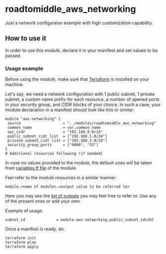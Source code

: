 # roadtomiddle_aws_networking

Just a network configuraion example with high customization capability.

## How to use it

In order to use this module, declare it in your manifest and set values to be passed.

### Usage example
Before using the module, make sure that [Terraform](https://developer.hashicorp.com/terraform/tutorials/aws-get-started/install-cli) is installed on your machine. 

Let's say, we need a network configuration with 1 public subnet, 1 private subnet, a custom name prefix for each resource, a number of opened ports in your security group, and CIDR blocks of your choice. In such a case, your module declaration in a manifest should look like this or similar:

 ```
module "aws-networking" {
  source                   = "../modules/roadtomiddle_aws_networking"
  common_name              = var.common_name
  vpc_cidr                 = "192.168.0.0/16"
  public_subnet_cidr_list  = ["192.168.1.0/24"]
  private_subnet_cidr_list = ["192.168.2.0/24"]
  security_group_ports     = ["9090", "22"]
}
# Additional resources following (if needed)
 ```
 
 In case no values provided to the module, the default ones will be taken from [variables.tf file](https://github.com/1tacticalretard/road_to_middle/blob/master/terraform/modules/roadtomiddle_aws_networking/variables.tf) of the module.

Feel refer to the module resources in a similar manner:
```
module.<name of module>.<output value to be referred to>
```

Here you may see the [list of outputs](https://github.com/1tacticalretard/road_to_middle/blob/master/terraform/modules/roadtomiddle_aws_networking/outputs.tf) you may feel free to refer to. Use any of the present ones or add your own.

Example of usage:
```
subnet_id              = module.aws-networking.public_subnet_ids[0]
```

Once a manifest is ready, do:

```
terraform init
terraform plan
terraform apply
```